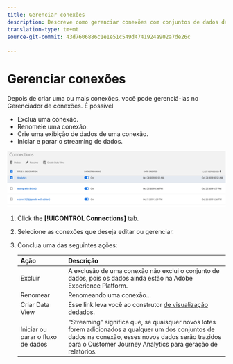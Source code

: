```yaml
---
title: Gerenciar conexões
description: Descreve como gerenciar conexões com conjuntos de dados da plataforma.
translation-type: tm+mt
source-git-commit: 43d7606886c1e1e51c549d4741924a902a7de26c

---
```



# Gerenciar conexões

Depois de criar uma ou mais conexões, você pode gerenciá-las no Gerenciador de conexões. É possível

* Exclua uma conexão.
* Renomeie uma conexão.
* Crie uma exibição de dados de uma conexão.
* Iniciar e parar o streaming de dados.

![Gerenciador de conexões](assets/connections-manager.png)

1. Click the **[!UICONTROL Connections]** tab.

2. Selecione as conexões que deseja editar ou gerenciar.

3. Conclua uma das seguintes ações:

   | Ação | Descrição |
   |---|---|
   | Excluir | A exclusão de uma conexão não exclui o conjunto de dados, pois os dados ainda estão na Adobe Experience Platform. |
   | Renomear | Renomeando uma conexão... |
   | Criar Data View | Esse link leva você ao construtor [de visualização de](/help/data-views/create-dataview.md)dados. |
   | Iniciar ou parar o fluxo de dados | &quot;Streaming&quot; significa que, se quaisquer novos lotes forem adicionados a qualquer um dos conjuntos de dados na conexão, esses novos dados serão trazidos para o Customer Journey Analytics para geração de relatórios. |



